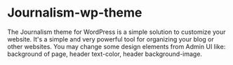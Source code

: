 Journalism-wp-theme
===================

The Journalism theme for WordPress is a simple solution to customize your website. It's a simple and very powerful tool for organizing your blog or other websites. You may change some design elements from Admin UI like: background of page, header text-color, header background-image.
